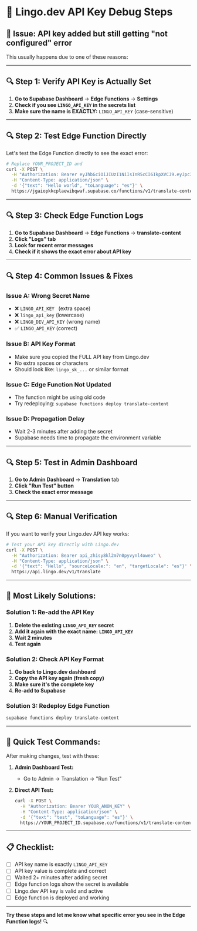 # 🔧 Lingo.dev API Key Debug Steps

## 🚨 **Issue:** API key added but still getting "not configured" error

This usually happens due to one of these reasons:

---

## 🔍 **Step 1: Verify API Key is Actually Set**

1. **Go to Supabase Dashboard** → **Edge Functions** → **Settings**
2. **Check if you see `LINGO_API_KEY` in the secrets list**
3. **Make sure the name is EXACTLY:** `LINGO_API_KEY` (case-sensitive)

---

## 🔍 **Step 2: Test Edge Function Directly**

Let's test the Edge Function directly to see the exact error:

```bash
# Replace YOUR_PROJECT_ID and 
curl -X POST \
  -H "Authorization: Bearer eyJhbGciOiJIUzI1NiIsInR5cCI6IkpXVCJ9.eyJpc3MiOiJzdXBhYmFzZSIsInJlZiI6ImpnYWlvcGtrY3BsYWV3aWJxd2FmIiwicm9sZSI6ImFub24iLCJpYXQiOjE3NDk5MTA1MDAsImV4cCI6MjA2NTQ4NjUwMH0.4XVSx7YxmqIc0mqvBZqnhGCaVZ75VmqbRcLGySf_ov0" \
  -H "Content-Type: application/json" \
  -d '{"text": "Hello world", "toLanguage": "es"}' \
  https://jgaiopkkcplaewibqwaf.supabase.co/functions/v1/translate-content
```

---

## 🔍 **Step 3: Check Edge Function Logs**

1. **Go to Supabase Dashboard** → **Edge Functions** → **translate-content**
2. **Click "Logs" tab**
3. **Look for recent error messages**
4. **Check if it shows the exact error about API key**

---

## 🔍 **Step 4: Common Issues & Fixes**

### **Issue A: Wrong Secret Name**
- ❌ `LINGO_API_KEY ` (extra space)
- ❌ `lingo_api_key` (lowercase)
- ❌ `LINGO_DEV_API_KEY` (wrong name)
- ✅ `LINGO_API_KEY` (correct)

### **Issue B: API Key Format**
- Make sure you copied the FULL API key from Lingo.dev
- No extra spaces or characters
- Should look like: `lingo_sk_...` or similar format

### **Issue C: Edge Function Not Updated**
- The function might be using old code
- Try redeploying: `supabase functions deploy translate-content`

### **Issue D: Propagation Delay**
- Wait 2-3 minutes after adding the secret
- Supabase needs time to propagate the environment variable

---

## 🔍 **Step 5: Test in Admin Dashboard**

1. **Go to Admin Dashboard** → **Translation** tab
2. **Click "Run Test" button**
3. **Check the exact error message**

---

## 🔍 **Step 6: Manual Verification**

If you want to verify your Lingo.dev API key works:

```bash
# Test your API key directly with Lingo.dev
curl -X POST \
  -H "Authorization: Bearer api_zhisy8kl2m7n0pyvynl4oweo" \
  -H "Content-Type: application/json" \
  -d '{"text": "Hello", "sourceLocale:": "en", "targetLocale": "es"}' \
  https://api.lingo.dev/v1/translate
```

---

## 🎯 **Most Likely Solutions:**

### **Solution 1: Re-add the API Key**
1. **Delete the existing `LINGO_API_KEY` secret**
2. **Add it again with the exact name: `LINGO_API_KEY`**
3. **Wait 2 minutes**
4. **Test again**

### **Solution 2: Check API Key Format**
1. **Go back to Lingo.dev dashboard**
2. **Copy the API key again (fresh copy)**
3. **Make sure it's the complete key**
4. **Re-add to Supabase**

### **Solution 3: Redeploy Edge Function**
```bash
supabase functions deploy translate-content
```

---

## 🚀 **Quick Test Commands:**

After making changes, test with these:

1. **Admin Dashboard Test:**
   - Go to Admin → Translation → "Run Test"

2. **Direct API Test:**
   ```bash
   curl -X POST \
     -H "Authorization: Bearer YOUR_ANON_KEY" \
     -H "Content-Type: application/json" \
     -d '{"text": "test", "toLanguage": "es"}' \
     https://YOUR_PROJECT_ID.supabase.co/functions/v1/translate-content
   ```

---

## 📋 **Checklist:**

- [ ] API key name is exactly `LINGO_API_KEY`
- [ ] API key value is complete and correct
- [ ] Waited 2+ minutes after adding secret
- [ ] Edge function logs show the secret is available
- [ ] Lingo.dev API key is valid and active
- [ ] Edge function is deployed and working

---

**Try these steps and let me know what specific error you see in the Edge Function logs!** 🔍